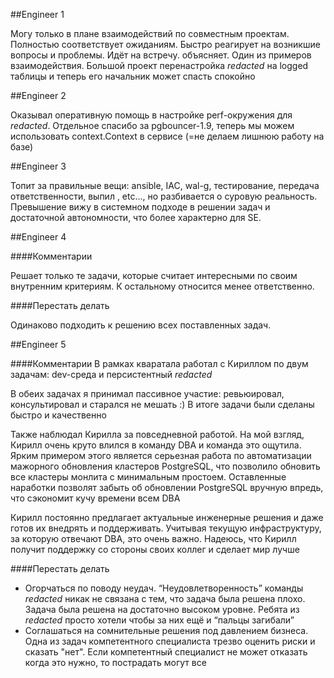 ##Engineer 1

Могу только в плане взаимодействий по совместным проектам. Полностью соответствует ожиданиям. Быстро реагирует на возникшие вопросы и проблемы. Идёт на встречу. объясняет. Один из примеров взаимодействия. Большой проект перенастройка _redacted_ на logged таблицы и теперь его начальник может спасть спокойно

##Engineer 2

Оказывал оперативную помощь в настройке perf-окружения для _redacted_. Отдельное спасибо за pgbouncer-1.9, теперь мы можем использовать context.Context в сервисе (=не делаем лишнюю работу на базе)

##Engineer 3

Топит за правильные вещи: ansible, IAC, wal-g, тестирование, передача ответственности, выпил <redacted>, etc…, но разбивается о суровую реальность. Превышение вижу в системном подходе в решении задач и достаточной автономности, что более характерно для SE.

##Engineer 4

####Комментарии

Решает только те задачи, которые считает интересными по своим внутренним критериям. К остальному относится менее ответственно.

####Перестать делать

Одинаково подходить к решению всех поставленных задач.

##Engineer 5

####Комментарии
В рамках кваратала работал с Кириллом по двум задачам: dev-среда и персистентный _redacted_

В обеих задачах я принимал пассивное участие: ревьюировал, консультировал и старался не мешать :) В итоге задачи были сделаны быстро и качественно

Также наблюдал Кирилла за повседневной работой. На мой взгляд, Кирилл очень круто влился в команду DBA и команда это ощутила. Ярким примером этого является серьезная работа по автоматизации мажорного обновления кластеров PostgreSQL, что позволило обновить все кластеры монлита с минимальным простоем. Оставленные наработки позволят забыть об обновлении PostgreSQL вручную впредь, что сэкономит кучу времени всем DBA

Кирилл постоянно предлагает актуальные инженерные решения и даже готов их внедрять и поддерживать. Учитывая текущую инфраструктуру, за которую отвечают DBA, это очень важно. Надеюсь, что Кирилл получит поддержку со стороны своих коллег и сделает мир лучше

####Перестать делать
- Огорчаться по поводу неудач. “Неудовлетворенность” команды _redacted_ никак не связана с тем, что задача была решена плохо. Задача была решена на достаточно высоком уровне. Ребята из _redacted_ просто хотели чтобы за них ещё и “пальцы загибали”
- Соглашаться на сомнительные решения под давлением бизнеса. Одна из задач компетентного специалиста трезво оценить риски и сказать "нет". Если компетентный специалист не может отказать когда это нужно, то пострадать могут все
